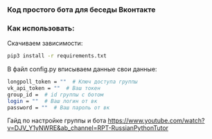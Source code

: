 ### Код простого бота для беседы Вконтакте

### Как использовать:

Скачиваем зависимости:
```bash
pip3 install -r requirements.txt
```
В файл config.py вписываем данные свои данные:
```bash
longpoll_token = ""  # Ключ доступа группы
vk_api_token = ""  # Ваш токен
group_id =  # id группы с ботом
login = ""  # Ваш логин от вк
password = ""  # Ваш пароль от вк
```
Гайд по настройке группы и бота
https://www.youtube.com/watch?v=DJV_Y1yNWRE&ab_channel=RPT-RussianPythonTutor